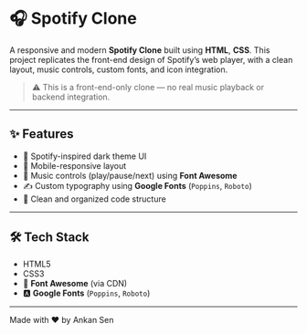 # 🎧 Spotify Clone

A responsive and modern **Spotify Clone** built using **HTML**, **CSS**. This project replicates the front-end design of Spotify’s web player, with a clean layout, music controls, custom fonts, and icon integration.

> ⚠️ This is a front-end-only clone — no real music playback or backend integration.

---

## ✨ Features

- 🎵 Spotify-inspired dark theme UI
- 📱 Mobile-responsive layout
- 🔘 Music controls (play/pause/next) using **Font Awesome**
- ✍️ Custom typography using **Google Fonts** (`Poppins`, `Roboto`)
- 🧼 Clean and organized code structure

---

## 🛠️ Tech Stack

- HTML5  
- CSS3  
- 🎨 **Font Awesome** (via CDN)  
- 🅰️ **Google Fonts** (`Poppins`, `Roboto`)

----
Made with ❤️ by Ankan Sen

